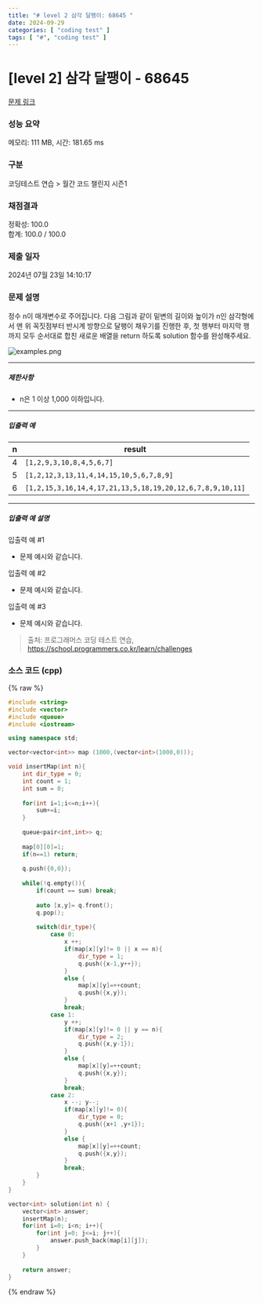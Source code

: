 ```yaml
---
title: "# level 2 삼각 달팽이: 68645 "
date: 2024-09-29
categories: [ "coding test" ]
tags: [ "#", "coding test" ]
---
```


# [level 2] 삼각 달팽이 - 68645 

[문제 링크](https://school.programmers.co.kr/learn/courses/30/lessons/68645) 

### 성능 요약

메모리: 111 MB, 시간: 181.65 ms

### 구분

코딩테스트 연습 > 월간 코드 챌린지 시즌1

### 채점결과

정확성: 100.0<br/>합계: 100.0 / 100.0

### 제출 일자

2024년 07월 23일 14:10:17

### 문제 설명

<p>정수 n이 매개변수로 주어집니다. 다음 그림과 같이 밑변의 길이와 높이가 n인 삼각형에서 맨 위 꼭짓점부터 반시계 방향으로 달팽이 채우기를 진행한 후, 첫 행부터 마지막 행까지 모두 순서대로 합친 새로운 배열을 return 하도록 solution 함수를 완성해주세요.</p>

<p><img src="https://grepp-programmers.s3.ap-northeast-2.amazonaws.com/files/production/e1e53b93-dcdf-446f-b47f-e8ec1292a5e0/examples.png" title="" alt="examples.png"></p>

<hr>

<h5>제한사항</h5>

<ul>
<li>n은 1 이상 1,000 이하입니다.</li>
</ul>

<hr>

<h5>입출력 예</h5>
<table class="table">
        <thead><tr>
<th>n</th>
<th>result</th>
</tr>
</thead>
        <tbody><tr>
<td>4</td>
<td><code>[1,2,9,3,10,8,4,5,6,7]</code></td>
</tr>
<tr>
<td>5</td>
<td><code>[1,2,12,3,13,11,4,14,15,10,5,6,7,8,9]</code></td>
</tr>
<tr>
<td>6</td>
<td><code>[1,2,15,3,16,14,4,17,21,13,5,18,19,20,12,6,7,8,9,10,11]</code></td>
</tr>
</tbody>
      </table>
<hr>

<h5>입출력 예 설명</h5>

<p>입출력 예 #1</p>

<ul>
<li>문제 예시와 같습니다.</li>
</ul>

<p>입출력 예 #2</p>

<ul>
<li>문제 예시와 같습니다.</li>
</ul>

<p>입출력 예 #3</p>

<ul>
<li>문제 예시와 같습니다.</li>
</ul>


> 출처: 프로그래머스 코딩 테스트 연습, https://school.programmers.co.kr/learn/challenges


### 소스 코드 (cpp)
{% raw %}
```cpp
#include <string>
#include <vector>
#include <queue>
#include <iostream>

using namespace std;

vector<vector<int>> map (1000,(vector<int>(1000,0)));

void insertMap(int n){
    int dir_type = 0;
    int count = 1;
    int sum = 0;
    
    for(int i=1;i<=n;i++){
        sum+=i;
    }
    
    queue<pair<int,int>> q;
    
    map[0][0]=1;
    if(n==1) return;
    
    q.push({0,0});
    
    while(!q.empty()){
        if(count == sum) break;
        
        auto [x,y]= q.front();
        q.pop();
        
        switch(dir_type){
            case 0:
                x ++;
                if(map[x][y]!= 0 || x == n){
                    dir_type = 1;
                    q.push({x-1,y++});
                }
                else {
                    map[x][y]=++count;
                    q.push({x,y});
                }
                break;
            case 1:
                y ++;
                if(map[x][y]!= 0 || y == n){
                    dir_type = 2;
                    q.push({x,y-1});
                }
                else {
                    map[x][y]=++count;
                    q.push({x,y});
                }
                break;
            case 2: 
                x --; y--;
                if(map[x][y]!= 0){
                    dir_type = 0;
                    q.push({x+1 ,y+1});
                }
                else {
                    map[x][y]=++count;
                    q.push({x,y});
                }
                break;
        }
    }
}

vector<int> solution(int n) {
    vector<int> answer;
    insertMap(n);
    for(int i=0; i<n; i++){
        for(int j=0; j<=i; j++){ 
            answer.push_back(map[i][j]);
        }
    }
    
    return answer;
}
```
{% endraw %}
